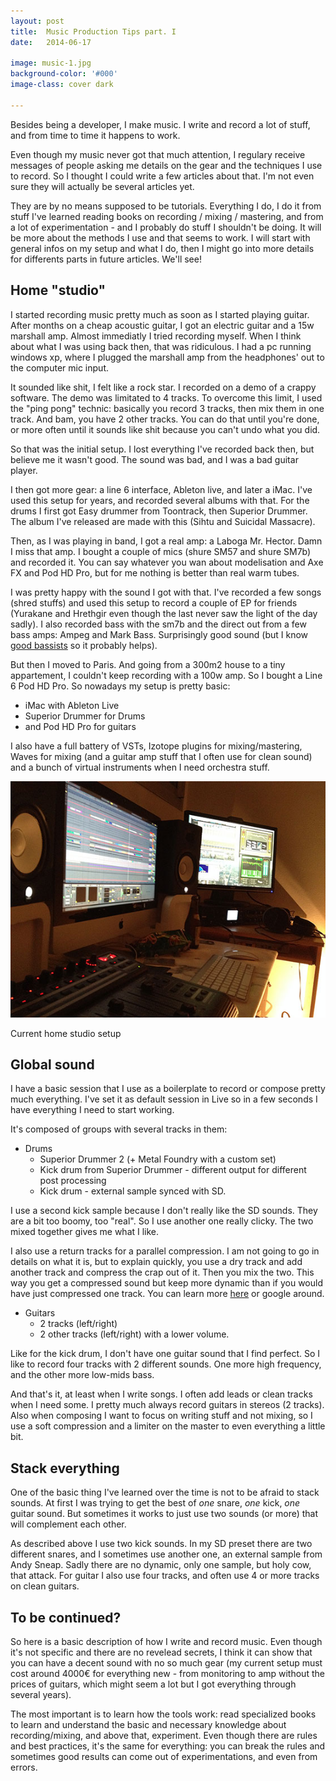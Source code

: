 ```yaml
---
layout: post
title:  Music Production Tips part. I
date:   2014-06-17

image: music-1.jpg
background-color: '#000'
image-class: cover dark

---
```


Besides being a developer, I make music. I write and record a lot of stuff, and from time to time it happens to work.

Even though my music never got that much attention, I regulary receive messages of people asking me details on the gear and the techniques I use to record. So I thought I could write a few articles about that. I'm not even sure they will actually be several articles yet.

They are by no means supposed to be tutorials. Everything I do, I do it from stuff I've learned reading books on recording / mixing / mastering, and from a lot of experimentation - and I probably do stuff I shouldn't be doing. It will be more about the methods I use and that seems to work. I will start with general infos on my setup and what I do, then I might go into more details for differents parts in future articles. We'll see!

## Home "studio"
I started recording music pretty much as soon as I started playing guitar. After months on a cheap acoustic guitar, I got an electric guitar and a 15w marshall amp. Almost immediatly I tried recording myself. When I think about what I was using back then, that was ridiculous. I had a pc running windows xp, where I plugged the marshall amp from the headphones' out to the computer mic input.

It sounded like shit, I felt like a rock star. I recorded on a demo of a crappy software. The demo was limitated to 4 tracks. To overcome this limit, I used the "ping pong" technic: basically you record 3 tracks, then mix them in one track. And bam, you have 2 other tracks. You can do that until you're done, or more often until it sounds like shit because you can't undo what you did.

So that was the initial setup. I lost everything I've recorded back then, but believe me it wasn't good. The sound was bad, and I was a bad guitar player.

I then got more gear: a line 6 interface, Ableton live, and later a iMac. I've used this setup for years, and recorded several albums with that. For the drums I first got Easy drummer from Toontrack, then Superior Drummer. The album I've released are made with this (Sihtu and Suicidal Massacre).

Then, as I was playing in band, I got a real amp: a Laboga Mr. Hector. Damn I miss that amp. I bought a couple of mics (shure SM57 and shure SM7b) and recorded it. You can say whatever you wan about modelisation and Axe FX and Pod HD Pro, but for me nothing is better than real warm tubes.

I was pretty happy with the sound I got with that. I've recorded a few songs (shred stuffs) and used this setup to record a couple of EP for friends (Yurakane and Hrethgir even though the last never saw the light of the day sadly). I also recorded bass with the sm7b and the direct out from a few bass amps: Ampeg and Mark Bass. Surprisingly good sound (but I know <a href="http://www.christine-lanusse.fr/" target="_blank">good bassists</a> so it probably helps).

But then I moved to Paris. And going from a 300m2 house to a tiny appartement, I couldn't keep recording with a 100w amp. So I bought a Line 6 Pod HD Pro. So nowadays my setup is pretty basic:

* iMac with Ableton Live
* Superior Drummer for Drums
* and Pod HD Pro for guitars

I also have a full battery of VSTs, Izotope plugins for mixing/mastering, Waves for mixing (and a guitar amp stuff that I often use for clean sound) and a bunch of virtual instruments when I need orchestra stuff.

<div class="post-img">
    <img src="/img/posts/music-1-1.jpg">
    <p>Current home studio setup</p>
</div>

## Global sound
I have a basic session that I use as a boilerplate to record or compose pretty much everything. I've set it as default session in Live so in a few seconds I have everything I need to start working.

It's composed of groups with several tracks in them:

  * Drums
    * Superior Drummer 2 (+ Metal Foundry with a custom set)
    * Kick drum from Superior Drummer - different output for different post processing
    * Kick drum - external sample synced with SD.

I use a second kick sample because I don't really like the SD sounds. They are a bit too boomy, too "real". So I use another one really clicky. The two mixed together gives me what I like.

I also use a return tracks for a parallel compression. I am not going to go in details on what it is, but to explain quickly, you use a dry track and add another track and compress the crap out of it. Then you mix the two. This way you get a compressed sound but keep more dynamic than if you would have just compressed one track. You can learn more [here](http://en.wikipedia.org/wiki/Parallel_compression) or google around.

  * Guitars
    * 2 tracks (left/right)
    * 2 other tracks (left/right) with a lower volume.

Like for the kick drum, I don't have one guitar sound that I find perfect. So I like to record four tracks with 2 different sounds. One more high frequency, and the other more low-mids bass.

And that's it, at least when I write songs. I often add leads or clean tracks when I need some. I pretty much always record guitars in stereos (2 tracks). Also when composing I want to focus on writing stuff and not mixing, so I use a soft compression and a limiter on the master to even everything a little bit.

## Stack everything
One of the basic thing I've learned over the time is not to be afraid to stack sounds. At first I was trying to get the best of *one* snare, *one* kick, *one* guitar sound. But sometimes it works to just use two sounds (or more) that will complement each other.

As described above I use two kick sounds. In my SD preset there are two different snares, and I sometimes use another one, an external sample from Andy Sneap. Sadly there are no dynamic, only one sample, but holy cow, that attack. For guitar I also use four tracks, and often use 4 or more tracks on clean guitars.

## To be continued?
So here is a basic description of how I write and record music. Even though it's not specific and there are no revelead secrets, I think it can show that you can have a decent sound with no so much gear (my current setup must cost around 4000€ for everything new - from monitoring to amp without the prices of guitars, which might seem a lot but I got everything through several years).

The most important is to learn how the tools work: read specialized books to learn and understand the basic and necessary knowledge about recording/mixing, and above that, experiment. Even though there are rules and best practices, it's the same for everything: you can break the rules and sometimes good results can come out of experimentations, and even from errors.
